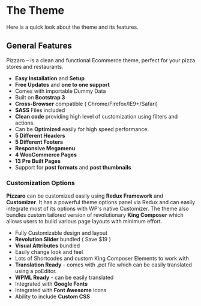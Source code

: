 # The Theme

Here is a quick look about the theme and its features.

## General Features

Pizzaro – is a clean and functional Ecommerce theme, perfect for your pizza stores and restaurants.

* **Easy Installation** and **Setup**
* **Free Updates** and **one to one support**
* Comes with importable Dummy Data
* Built on **Bootstrap 3**
* **Cross-Browser** compatible ( Chrome/Firefox/IE9+/Safari)
* **SASS** Files included
* **Clean code** providing high level of customization using filters and actions.
* Can be **Optimized** easily for high speed performance.
* **5 Different Headers**
* **5 Different Footers**
* **Responsive Megamenu**
* **4 WooCommerce Pages**
* **13 Pre Built Pages**
* Support for **post formats** and **post thumbnails**

### Customization Options

**Pizzaro** can be customized easily using **Redux Framework** and **Customizer**. It has a powerful theme options panel via Redux and can easily integrate most of its options with WP's native Customizer. The theme also bundles custom tailored version of revolutionary **King Composer** which allows users to build various page layouts with minimum effort.

* Fully Customizable design and layout
* **Revolution Slider** bundled ( Save $19 )
* **Visual Attributes** bundled
* Easily change look and feel
* Lots of Shortcodes and custom King Composer Elements to work with
* **Translation Ready** - comes with .pot file which can be easily translated using a poEditor.
* **WPML Ready** - can be easily translated
* Integrated with **Google Fonts**
* Integrated with **Font Awesome** icons
* Ability to include **Custom CSS**

